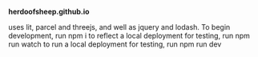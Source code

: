 **herdoofsheep.github.io**

uses lit, parcel and threejs, and well as jquery and lodash.
To begin development, run 
    npm i
to reflect a local deployment for testing, run
    npm run watch
to run a local deployment for testing, run
    npm run dev

